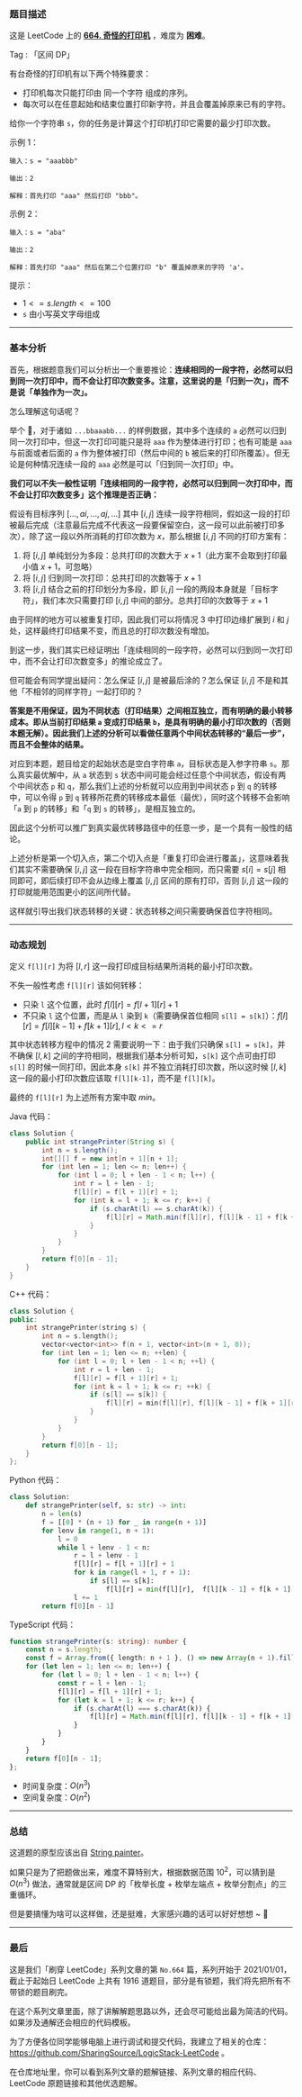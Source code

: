 ### 题目描述

这是 LeetCode 上的 **[664. 奇怪的打印机](https://leetcode-cn.com/problems/strange-printer/solution/gong-shui-san-xie-noxiang-xin-ke-xue-xi-xqeo9/)** ，难度为 **困难**。

Tag : 「区间 DP」



有台奇怪的打印机有以下两个特殊要求：

* 打印机每次只能打印由 同一个字符 组成的序列。
* 每次可以在任意起始和结束位置打印新字符，并且会覆盖掉原来已有的字符。

给你一个字符串 `s`，你的任务是计算这个打印机打印它需要的最少打印次数。



示例 1：
```
输入：s = "aaabbb"

输出：2

解释：首先打印 "aaa" 然后打印 "bbb"。
```
示例 2：
```
输入：s = "aba"

输出：2

解释：首先打印 "aaa" 然后在第二个位置打印 "b" 覆盖掉原来的字符 'a'。
```

提示：
* $1 <= s.length <= 100$
* `s` 由小写英文字母组成

---

### 基本分析

首先，根据题意我们可以分析出一个重要推论：**连续相同的一段字符，必然可以归到同一次打印中，而不会让打印次数变多。注意，这里说的是「归到一次」，而不是说「单独作为一次」。**

怎么理解这句话呢？

举个 🌰，对于诸如 `...bbaaabb...` 的样例数据，其中多个连续的 `a` 必然可以归到同一次打印中，但这一次打印可能只是将 `aaa` 作为整体进行打印；也有可能是 `aaa` 与前面或者后面的 `a` 作为整体被打印（然后中间的 `b` 被后来的打印所覆盖）。但无论是何种情况连续一段的 `aaa` 必然是可以「归到同一次打印」中。

**我们可以不失一般性证明「连续相同的一段字符，必然可以归到同一次打印中，而不会让打印次数变多」这个推理是否正确：**

假设有目标序列 $[...,ai,...,aj,...]$ 其中 $[i, j]$ 连续一段字符相同，假如这一段的打印被最后完成（注意最后完成不代表这一段要保留空白，这一段可以此前被打印多次），除了这一段以外所消耗的打印次数为 $x$，那么根据 $[i, j]$ 不同的打印方案有：

1. 将 $[i, j]$ 单纯划分为多段：总共打印的次数大于 $x + 1$（此方案不会取到打印最小值 $x + 1$，可忽略）
2. 将 $[i, j]$ 归到同一次打印：总共打印的次数等于 $x + 1$
3. 将 $[i, j]$ 结合之前的打印划分为多段，即 $[i, j]$ 一段的两段本身就是「目标字符」，我们本次只需要打印 $[i, j]$ 中间的部分。总共打印的次数等于 $x + 1$

由于同样的地方可以被重复打印，因此我们可以将情况 $3$ 中打印边缘扩展到 $i$ 和 $j$ 处，这样最终打印结果不变，而且总的打印次数没有增加。

到这一步，我们其实已经证明出「连续相同的一段字符，必然可以归到同一次打印中，而不会让打印次数变多」的推论成立了。

但可能会有同学提出疑问：怎么保证 $[i, j]$ 是被最后涂的？怎么保证 $[i, j]$ 不是和其他「不相邻的同样字符」一起打印的？

**答案是不用保证，因为不同状态（打印结果）之间相互独立，而有明确的最小转移成本。即从当前打印结果 `a` 变成打印结果 `b`，是具有明确的最小打印次数的（否则本题无解）。因此我们上述的分析可以看做任意两个中间状态转移的“最后一步”，而且不会整体的结果。**

对应到本题，题目给定的起始状态是空白字符串 `a`，目标状态是入参字符串 `s`。那么真实最优解中，从 `a` 状态到 `s` 状态中间可能会经过任意个中间状态，假设有两个中间状态 `p` 和 `q`，那么我们上述的分析就可以应用到中间状态 `p` 到 `q` 的转移中，可以令得 `p` 到 `q` 转移所花费的转移成本最低（最优），同时这个转移不会影响「`a` 到 `p` 的转移」和「`q` 到 `s` 的转移」，是相互独立的。

因此这个分析可以推广到真实最优转移路径中的任意一步，是一个具有一般性的结论。

上述分析是第一个切入点，第二个切入点是「重复打印会进行覆盖」，这意味着我们其实不需要确保 $[i,j]$ 这一段在目标字符串中完全相同，而只需要 $s[i] = s[j]$ 相同即可，即后续打印不会从边缘上覆盖 $[i,j]$ 区间的原有打印，否则 $[i,j]$ 这一段的打印就能用范围更小的区间所代替。

这样就引导出我们状态转移的关键：状态转移之间只需要确保首位字符相同。

---

### 动态规划

定义 `f[l][r]` 为将 $[l, r]$ 这一段打印成目标结果所消耗的最小打印次数。

不失一般性考虑 `f[l][r]` 该如何转移：

* 只染 `l` 这个位置，此时 $f[l][r] = f[l + 1][r] + 1$
* 不只染 `l` 这个位置，而是从 `l` 染到 `k`（需要确保首位相同 `s[l] = s[k]`）：$f[l][r] = f[l][k - 1] + f[k + 1][r], l < k <= r$

其中状态转移方程中的情况 2 需要说明一下：由于我们只确保 `s[l] = s[k]`，并不确保 $[l,  k]$ 之间的字符相同，根据我们基本分析可知，`s[k]` 这个点可由打印 `s[l]` 的时候一同打印，因此本身 `s[k]` 并不独立消耗打印次数，所以这时候 $[l, k]$ 这一段的最小打印次数应该取 `f[l][k-1]`，而不是 `f[l][k]`。

最终的 `f[l][r]` 为上述所有方案中取 $min$。

Java 代码：
```Java
class Solution {
    public int strangePrinter(String s) {
        int n = s.length();
        int[][] f = new int[n + 1][n + 1];
        for (int len = 1; len <= n; len++) {
            for (int l = 0; l + len - 1 < n; l++) {
                int r = l + len - 1;
                f[l][r] = f[l + 1][r] + 1;
                for (int k = l + 1; k <= r; k++) {
                    if (s.charAt(l) == s.charAt(k)) {
                        f[l][r] = Math.min(f[l][r], f[l][k - 1] + f[k + 1][r]);
                    }
                }
            }
        }
        return f[0][n - 1];
    }
}
```
C++ 代码：
```C++
class Solution {
public:
    int strangePrinter(string s) {
        int n = s.length();
        vector<vector<int>> f(n + 1, vector<int>(n + 1, 0));
        for (int len = 1; len <= n; ++len) {
            for (int l = 0; l + len - 1 < n; ++l) {
                int r = l + len - 1;
                f[l][r] = f[l + 1][r] + 1;
                for (int k = l + 1; k <= r; ++k) {
                    if (s[l] == s[k]) {
                        f[l][r] = min(f[l][r], f[l][k - 1] + f[k + 1][r]);
                    }
                }
            }
        }
        return f[0][n - 1];
    }
};
```
Python 代码：
```Python
class Solution:
    def strangePrinter(self, s: str) -> int:
        n = len(s)
        f = [[0] * (n + 1) for _ in range(n + 1)]
        for lenv in range(1, n + 1):
            l = 0
            while l + lenv - 1 < n:
                r = l + lenv - 1
                f[l][r] = f[l + 1][r] + 1
                for k in range(l + 1, r + 1):
                    if s[l] == s[k]:
                        f[l][r] = min(f[l][r],  f[l][k - 1] + f[k + 1][r])
                l += 1
        return f[0][n - 1]
```
TypeScript 代码：
```TypeScript
function strangePrinter(s: string): number {
    const n = s.length;
    const f = Array.from({ length: n + 1 }, () => new Array(n + 1).fill(0));
    for (let len = 1; len <= n; len++) {
        for (let l = 0; l + len - 1 < n; l++) {
            const r = l + len - 1;
            f[l][r] = f[l + 1][r] + 1;
            for (let k = l + 1; k <= r; k++) {
                if (s.charAt(l) === s.charAt(k)) {
                    f[l][r] = Math.min(f[l][r], f[l][k - 1] + f[k + 1][r]);
                }
            }
        }
    }
    return f[0][n - 1];
};
```
* 时间复杂度：$O(n^3)$
* 空间复杂度：$O(n^2)$

---

### 总结

这道题的原型应该出自 [String painter](http://acm.hdu.edu.cn/showproblem.php?pid=2476)。

如果只是为了把题做出来，难度不算特别大，根据数据范围 $10^2$，可以猜到是 $O(n^3)$ 做法，通常就是区间 DP 的「枚举长度 + 枚举左端点 + 枚举分割点」的三重循环。

但是要搞懂为啥可以这样做，还是挺难，大家感兴趣的话可以好好想想 ~  🤣


---

### 最后

这是我们「刷穿 LeetCode」系列文章的第 `No.664` 篇，系列开始于 2021/01/01，截止于起始日 LeetCode 上共有 1916 道题目，部分是有锁题，我们将先把所有不带锁的题目刷完。

在这个系列文章里面，除了讲解解题思路以外，还会尽可能给出最为简洁的代码。如果涉及通解还会相应的代码模板。

为了方便各位同学能够电脑上进行调试和提交代码，我建立了相关的仓库：https://github.com/SharingSource/LogicStack-LeetCode 。

在仓库地址里，你可以看到系列文章的题解链接、系列文章的相应代码、LeetCode 原题链接和其他优选题解。

